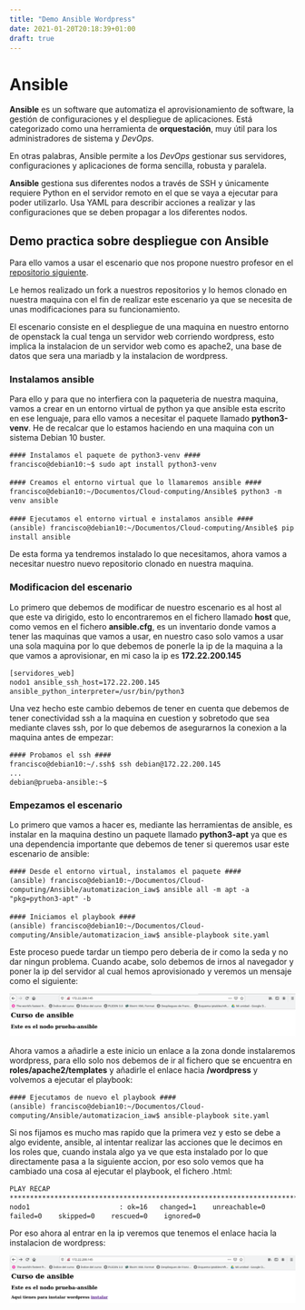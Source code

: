 ```yaml
---
title: "Demo Ansible Wordpress"
date: 2021-01-20T20:18:39+01:00
draft: true
---
```


# Ansible

**Ansible** es un software que automatiza el aprovisionamiento de software, la gestión de configuraciones y el despliegue de aplicaciones. Está categorizado como una herramienta de **orquestación**, muy útil para los administradores de sistema y *DevOps*.

En otras palabras, Ansible permite a los *DevOps* gestionar sus servidores, configuraciones y aplicaciones de forma sencilla, robusta y paralela.

**Ansible** gestiona sus diferentes nodos a través de SSH y únicamente requiere Python en el servidor remoto en el que se vaya a ejecutar para poder utilizarlo. Usa YAML para describir acciones a realizar y las configuraciones que se deben propagar a los diferentes nodos.

## Demo practica sobre despliegue con Ansible

Para ello vamos a usar el escenario que nos propone nuestro profesor en el [repositorio siguiente](https://github.com/josedom24/automatizacion_iaw).

Le hemos realizado un fork a nuestros repositorios y lo hemos clonado en nuestra maquina con el fin de realizar este escenario ya que se necesita de unas modificaciones para su funcionamiento.

El escenario consiste en el despliegue de una maquina en nuestro entorno de openstack la cual tenga un servidor web corriendo wordpress, esto implica la instalacion de un servidor web como es apache2, una base de datos que sera una mariadb y la instalacion de wordpress.

### Instalamos ansible

Para ello y para que no interfiera con la paqueteria de nuestra maquina, vamos a crear en un entorno virtual de python ya que ansible esta escrito en ese lenguaje, para ello vamos a necesitar el paquete llamado **python3-venv**. He de recalcar que lo estamos haciendo en una maquina con un sistema Debian 10 buster.
```shell
#### Instalamos el paquete de python3-venv ####
francisco@debian10:~$ sudo apt install python3-venv

#### Creamos el entorno virtual que lo llamaremos ansible ####
francisco@debian10:~/Documentos/Cloud-computing/Ansible$ python3 -m venv ansible

#### Ejecutamos el entorno virtual e instalamos ansible ####
(ansible) francisco@debian10:~/Documentos/Cloud-computing/Ansible$ pip install ansible
```

De esta forma ya tendremos instalado lo que necesitamos, ahora vamos a necesitar nuestro nuevo repositorio clonado en nuestra maquina.

### Modificacion del escenario

Lo primero que debemos de modificar de nuestro escenario es al host al que este va dirigido, esto lo encontraremos en el fichero llamado **host** que, como vemos en el fichero **ansible.cfg**, es un inventario donde vamos a tener las maquinas que vamos a usar, en nuestro caso solo vamos a usar una sola maquina por lo que debemos de ponerle la ip de la maquina a la que vamos a aprovisionar, en mi caso la ip es **172.22.200.145**
```
[servidores_web]
nodo1 ansible_ssh_host=172.22.200.145 ansible_python_interpreter=/usr/bin/python3
```

Una vez hecho este cambio debemos de tener en cuenta que debemos de tener conectividad ssh a la maquina en cuestion y sobretodo que sea mediante claves ssh, por lo que debemos de asegurarnos la conexion a la maquina antes de empezar:
```shell
#### Probamos el ssh ####
francisco@debian10:~/.ssh$ ssh debian@172.22.200.145
...
debian@prueba-ansible:~$
```

### Empezamos el escenario

Lo primero que vamos a hacer es, mediante las herramientas de ansible, es instalar en la maquina destino un paquete llamado **python3-apt** ya que es una dependencia importante que debemos de tener si queremos usar este escenario de ansible:
```shell
#### Desde el entorno virtual, instalamos el paquete ####
(ansible) francisco@debian10:~/Documentos/Cloud-computing/Ansible/automatizacion_iaw$ ansible all -m apt -a "pkg=python3-apt" -b

#### Iniciamos el playbook ####
(ansible) francisco@debian10:~/Documentos/Cloud-computing/Ansible/automatizacion_iaw$ ansible-playbook site.yaml
```

Este proceso puede tardar un tiempo pero deberia de ir como la seda y no dar ningun problema. Cuando acabe, solo debemos de irnos al navegador y poner la ip del servidor al cual hemos aprovisionado y veremos un mensaje como el siguiente:

![mensaje hola ansible](https://raw.githubusercontent.com/FranJaviMN/elementos-grado/main/ansible/prueba-ansible-hola.png)

Ahora vamos a añadirle a este inicio un enlace a la zona donde instalaremos wordpress, para ello solo nos debemos de ir al fichero que se encuentra en **roles/apache2/templates** y añadirle el enlace hacia **/wordpress** y volvemos a ejecutar el playbook:
```shell
#### Ejecutamos de nuevo el playbook ####
(ansible) francisco@debian10:~/Documentos/Cloud-computing/Ansible/automatizacion_iaw$ ansible-playbook site.yaml
```

Si nos fijamos es mucho mas rapido que la primera vez y esto se debe a algo evidente, ansible, al intentar realizar las acciones que le decimos en los roles que, cuando instala algo ya ve que esta instalado por lo que directamente pasa a la siguiente accion, por eso solo vemos que ha cambiado una cosa al ejecutar el playbook, el fichero .html:
```shell
PLAY RECAP ******************************************************************************************************************************************
nodo1                      : ok=16   changed=1    unreachable=0    failed=0    skipped=0    rescued=0    ignored=0   
```

Por eso ahora al entrar en la ip veremos que tenemos el enlace hacia la instalacion de wordpress:

![ansible cambiado wordpress](https://raw.githubusercontent.com/FranJaviMN/elementos-grado/main/ansible/wordpress-ansible.png)